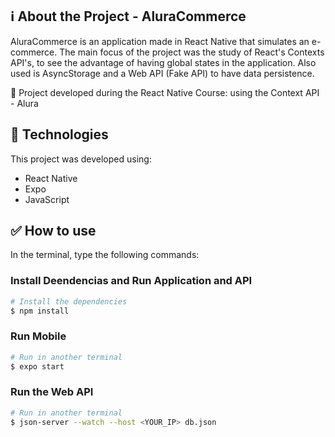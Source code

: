 ## :information_source: About the Project - AluraCommerce

AluraCommerce is an application made in React Native that simulates an e-commerce. The main focus of the project was the study of React's Contexts API's, to see the advantage of having global states in the application. Also used is AsyncStorage and a Web API (Fake API) to have data persistence.

:book: Project developed during the React Native Course: using the Context API - Alura

## 🚀 Technologies

This project was developed using:

-   React Native
-   Expo
-   JavaScript

## :white_check_mark: How to use

In the terminal, type the following commands:

### Install Deendencias and Run Application and API

```bash
# Install the dependencies
$ npm install
```

### Run Mobile

```bash
# Run in another terminal
$ expo start
```

### Run the Web API

```bash
# Run in another terminal
$ json-server --watch --host <YOUR_IP> db.json
```
